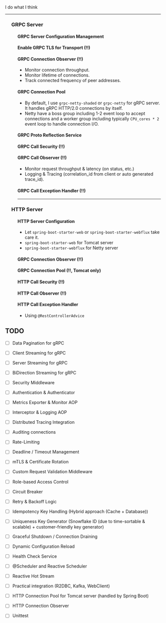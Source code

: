 <style>
  h2, h2 + * { margin-left: 0; }
  h3, h3 + * { margin-left: 20px; }
  h4, h4 + * { margin-left: 40px; }
</style>

I do what I think

---

### GRPC Server

#### GRPC Server Configuration Management

#### Enable GRPC TLS for Transport (!!)

#### GRPC Connection Observer (!!)

- Monitor connection throughput.
- Monitor lifetime of connections.
- Track connected frequency of peer addresses.

#### GRPC Connection Pool

- By default, I use `grpc-netty-shaded` or `grpc-netty` for gRPC server. It handles gRPC HTTP/2.0 connections by itself.
- Netty have a boss group including 1-2 event loop to accept connections and a worker group including
  typically `CPU_cores * 2` event loop to handle connection I/O.

#### GRPC Proto Reflection Service

#### GRPC Call Security (!!)

#### GRPC Call Observer (!!)

- Monitor request throughput & latency (on status, etc.)
- Logging & Tracing (correlation_id from client or auto generated trace_id).

#### GRPC Call Exception Handler (!!)

---

### HTTP Server

#### HTTP Server Configuration

- Let `spring-boot-starter-web` or `spring-boot-starter-webflux` take care it.
- `spring-boot-starter-web` for Tomcat server
- `spring-boot-starter-webflux` for Netty server

#### GRPC Connection Observer (!!)
#### GRPC Connection Pool (!!, Tomcat only)
#### HTTP Call Security (!!)
#### HTTP Call Observer (!!)
#### HTTP Call Exception Handler 
- Using `@RestControllerAdvice`




## TODO

- [ ] Data Pagination for gRPC
- [ ] Client Streaming for gRPC
- [ ] Server Streaming for gRPC
- [ ] BiDirection Streaming for gRPC
- [ ] Security Middleware
- [ ] Authentication & Authenticator
- [ ] Metrics Exporter & Monitor AOP
- [ ] Interceptor & Logging AOP
- [ ] Distributed Tracing Integration
- [ ] Auditing connections
- [ ] Rate-Limiting
- [ ] Deadline / Timeout Management
- [ ] mTLS & Certificate Rotation
- [ ] Custom Request Validation Middleware
- [ ] Role-based Access Control
- [ ] Circuit Breaker
- [ ] Retry & Backoff Logic
- [ ] Idempotency Key Handling (Hybrid approach (Cache + Database))
- [ ] Uniqueness Key Generator (Snowflake ID (due to time-sortable & scalable) + customer-friendly key generator)
- [ ] Graceful Shutdown / Connection Draining
- [ ] Dynamic Configuration Reload
- [ ] Health Check Service
- [ ] @Scheduler and Reactive Scheduler
- [ ] Reactive Hot Stream
- [ ] Practical integration (R2DBC, Kafka, WebClient)
- [ ] HTTP Connection Pool for Tomcat server (handled by Spring Boot)
- [ ] HTTP Connection Observer

- [ ] Unittest